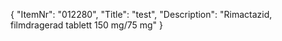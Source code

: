 {
  "ItemNr": "012280",
  "Title": "test",
  "Description": "Rimactazid, filmdragerad tablett 150 mg/75 mg"
}